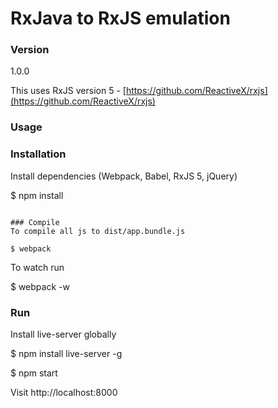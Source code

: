 # RxJava to RxJS emulation

### Version
1.0.0

This uses RxJS version 5 - [https://github.com/ReactiveX/rxjs](https://github.com/ReactiveX/rxjs)

### Usage


### Installation

Install dependencies (Webpack, Babel, RxJS 5, jQuery)

$ npm install
```

### Compile
To compile all js to dist/app.bundle.js

$ webpack
```
To watch run

$ webpack -w

### Run
Install live-server globally

$ npm install live-server -g

$ npm start

Visit http://localhost:8000
